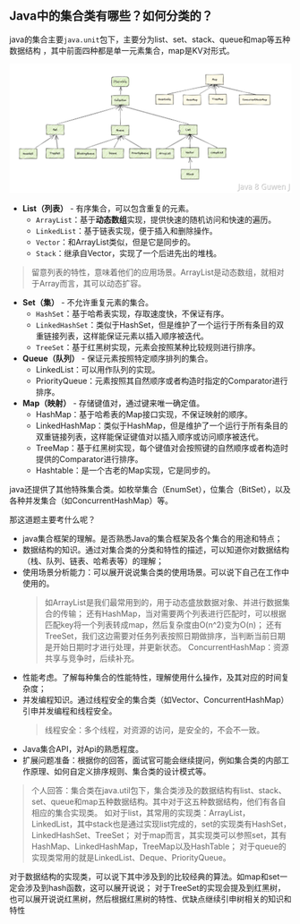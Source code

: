 ## Java中的集合类有哪些？如何分类的？

java的集合主要`java.unit`包下，主要分为list、set、stack、queue和map等五种数据结构
，其中前面四种都是单一元素集合，map是KV对形式。

![img.png](img.png)

- **List（列表）** - 有序集合，可以包含重复的元素。 
  - `ArrayList`：基于**动态数组**实现，提供快速的随机访问和快速的遍历。 
  - `LinkedList`：基于链表实现，便于插入和删除操作。 
  - `Vector`：和ArrayList类似，但是它是同步的。 
  - `Stack`：继承自Vector，实现了一个后进先出的堆栈。 
> 留意列表的特性，意味着他们的应用场景。ArrayList是动态数组，就相对于Array而言，其可以动态扩容。
- **Set（集）** - 不允许重复元素的集合。 
  - `HashSet`：基于哈希表实现，存取速度快，不保证有序。
  - `LinkedHashSet`：类似于HashSet，但是维护了一个运行于所有条目的双重链接列表，这样能保证元素以插入顺序被迭代。
  - `TreeSet`：基于红黑树实现，元素会按照某种比较规则进行排序。
- **Queue（队列）** - 保证元素按照特定顺序排列的集合。 
  - LinkedList：可以用作队列的实现。 
  - PriorityQueue：元素按照其自然顺序或者构造时指定的Comparator进行排序。
- **Map（映射）** - 存储键值对，通过键来唯一确定值。 
  - HashMap：基于哈希表的Map接口实现，不保证映射的顺序。 
  - LinkedHashMap：类似于HashMap，但是维护了一个运行于所有条目的双重链接列表，这样能保证键值对以插入顺序或访问顺序被迭代。 
  - TreeMap：基于红黑树实现，每个键值对会按照键的自然顺序或者构造时提供的Comparator进行排序。 
  - Hashtable：是一个古老的Map实现，它是同步的。

java还提供了其他特殊集合类。如枚举集合（EnumSet），位集合（BitSet），以及各种并发集合（如ConcurrentHashMap）等。

那这道题主要考什么呢？
+ java集合框架的理解。是否熟悉Java的集合框架及各个集合的用途和特点；
+ 数据结构的知识。通过对集合类的分类和特性的描述，可以知道你对数据结构（栈、队列、链表、哈希表等）的理解；
+ 使用场景分析能力：可以展开说说集合类的使用场景。可以说下自己在工作中使用的。
  > 如ArrayList是我们最常用到的，用于动态盛放数据对象、并进行数据集合的传输；
  > 还有HashMap，当对需要两个列表进行匹配时，可以根据匹配key将一个列表转成map，然后复杂度由O(n^2)变为O(n)；
  > 还有TreeSet，我们这边需要对任务列表按照日期做排序，当判断当前日期是开始日期时才进行处理，并更新状态。
  > ConcurrentHashMap：资源共享与竞争时，后续补充。
+ 性能考虑。了解每种集合的性能特性，理解使用什么操作，及其对应的时间复杂度；
+ 并发编程知识。通过线程安全的集合类（如Vector、ConcurrentHashMap）引申并发编程和线程安全。
    > 线程安全：多个线程，对资源的访问，是安全的，不会不一致。
+ Java集合API，对Api的熟悉程度。
+ 扩展问题准备：根据你的回答，面试官可能会继续提问，例如集合类的内部工作原理、如何自定义排序规则、集合类的设计模式等。

> 个人回答：集合类在java.util包下，集合类涉及的数据结构有list、stack、set、queue和map五种数据结构。其中对于这五种数据结构，他们有各自相应的集合实现类。
> 如对于list，其常用的实现类：ArrayList，LinkedList，其中stack也是通过实现list完成的，set的实现类有HashSet，LinkedHashSet、TreeSet；
> 对于map而言，其实现类可以参照set，其有HashMap、LinkedHashMap，TreeMap以及HashTable；
> 对于queue的实现类常用的就是LinkedList、Deque、PriorityQueue。

对于数据结构的实现类，可以说下其中涉及到的比较经典的算法。如map和set一定会涉及到hash函数，这可以展开说说；
对于TreeSet的实现会提及到红黑树，也可以展开说说红黑树，然后根据红黑树的特性、优缺点继续引申树相关的知识和特性